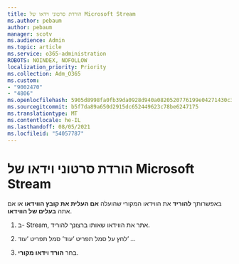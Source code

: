 ```yaml
---
title: הורדת סרטוני וידאו של Microsoft Stream
ms.author: pebaum
author: pebaum
manager: scotv
ms.audience: Admin
ms.topic: article
ms.service: o365-administration
ROBOTS: NOINDEX, NOFOLLOW
localization_priority: Priority
ms.collection: Adm_O365
ms.custom:
- "9002470"
- "4806"
ms.openlocfilehash: 5905d8998fa0fb39da0928d940a0820520776199e04271430c36d3f7c1cd92fc
ms.sourcegitcommit: b5f7da89a650d2915dc652449623c78be6247175
ms.translationtype: MT
ms.contentlocale: he-IL
ms.lasthandoff: 08/05/2021
ms.locfileid: "54057787"
---
```

# <a name="download-microsoft-stream-videos"></a>הורדת סרטוני וידאו של Microsoft Stream

באפשרותך **להוריד** את הווידאו המקורי שהועלה **אם העלית את קובץ הווידאו** או אם אתה **בעלים של הווידאו**.

1. ב- Stream, אתר את הווידאו שאותו ברצונך להוריד.

2. לחץ על סמל תפריט ‘עוד‘ סמל תפריט ‘עוד‘ *...*

3. בחר **הורד וידאו מקורי**.
